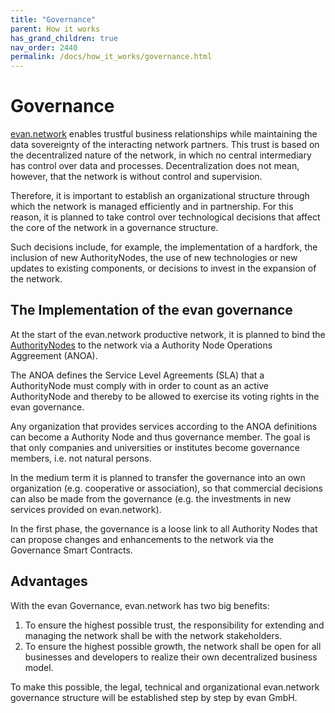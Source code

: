 ```yaml
---
title: "Governance"
parent: How it works
has_grand_children: true
nav_order: 2440
permalink: /docs/how_it_works/governance.html
---
```


# Governance
[evan.network](https://evan.network/) enables trustful business relationships while maintaining the data sovereignty of the interacting network partners. This trust is based on the decentralized nature of the network, in which no central intermediary has control over data and processes. Decentralization does not mean, however, that the network is without control and supervision.

Therefore, it is important to establish an organizational structure through which the network is managed efficiently and in partnership. For this reason, it is planned to take control over technological decisions that affect the core of the network in a governance structure.

Such decisions include, for example, the implementation of a hardfork, the inclusion of new AuthorityNodes, the use of new technologies or new updates to existing components, or decisions to invest in the expansion of the network.

## The Implementation of the evan governance
At the start of the evan.network productive network, it is planned to bind the [AuthorityNodes](/docs/how_it_works/authoritynode.html) to the network via a Authority Node Operations Aggreement (ANOA).

The ANOA defines the Service Level Agreements (SLA) that a AuthorityNode must comply with in order to count as an active AuthorityNode and thereby to be allowed to exercise its voting rights in the evan governance.

Any organization that provides services according to the ANOA definitions can become a Authority Node and thus governance member. The goal is that only companies and universities or institutes become governance members, i.e. not natural persons.

In the medium term it is planned to transfer the governance into an own organization (e.g. cooperative or association), so that commercial decisions can also be made from the governance (e.g. the investments in new services provided on evan.network).

In the first phase, the governance is a loose link to all Authority Nodes that can propose changes and enhancements to the network via the Governance Smart Contracts.

## Advantages
With the evan Governance, evan.network has two big benefits:
1. To ensure the highest possible trust, the responsibility for extending and managing the network shall be with the network stakeholders.
2. To ensure the highest possible growth, the network shall be open for all businesses and developers to realize their own decentralized business model.

To make this possible, the legal, technical and organizational evan.network governance structure will be established step by step by evan GmbH.
